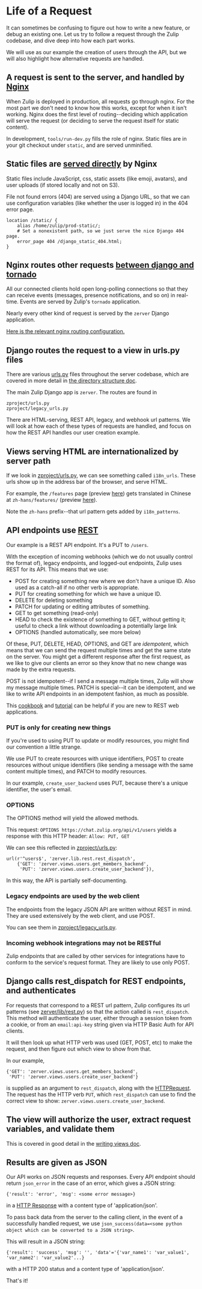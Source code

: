 # Life of a Request

It can sometimes be confusing to figure out how to write a new feature,
or debug an existing one. Let us try to follow a request through the
Zulip codebase, and dive deep into how each part works.

We will use as our example the creation of users through the API, but we
will also highlight how alternative requests are handled.

## A request is sent to the server, and handled by [Nginx](https://nginx.org/en/docs/)

When Zulip is deployed in production, all requests go through nginx.
For the most part we don't need to know how this works, except for when
it isn't working. Nginx does the first level of routing--deciding which
application will serve the request (or deciding to serve the request
itself for static content).

In development, `tools/run-dev.py` fills the role of nginx. Static files
are in your git checkout under `static`, and are served unminified.

## Static files are [served directly][served-directly] by Nginx

[served-directly]: https://github.com/zulip/zulip/blob/master/puppet/zulip/files/nginx/zulip-include-frontend/app

Static files include JavaScript, css, static assets (like emoji, avatars),
and user uploads (if stored locally and not on S3).

File not found errors (404) are served using a Django URL, so that we
can use configuration variables (like whether the user is logged in)
in the 404 error page.

```
location /static/ {
    alias /home/zulip/prod-static/;
    # Set a nonexistent path, so we just serve the nice Django 404 page.
    error_page 404 /django_static_404.html;
}
```

## Nginx routes other requests [between django and tornado][tornado-django]

[tornado-django]: ../overview/architecture-overview.html?highlight=tornado#django-and-tornado

All our connected clients hold open long-polling connections so that
they can receive events (messages, presence notifications, and so on) in
real-time. Events are served by Zulip's `tornado` application.

Nearly every other kind of request is served by the `zerver` Django
application.

[Here is the relevant nginx routing configuration.][nginx-config-link]

[nginx-config-link]: https://github.com/zulip/zulip/blob/master/puppet/zulip/files/nginx/zulip-include-frontend/app

## Django routes the request to a view in urls.py files

There are various
[urls.py](https://docs.djangoproject.com/en/1.8/topics/http/urls/)
files throughout the server codebase, which are covered in more detail
in
[the directory structure doc](../overview/directory-structure.md).

The main Zulip Django app is `zerver`. The routes are found in
```
zproject/urls.py
zproject/legacy_urls.py
```

There are HTML-serving, REST API, legacy, and webhook url patterns. We
will look at how each of these types of requests are handled, and focus
on how the REST API handles our user creation example.

## Views serving HTML are internationalized by server path

If we look in
[zproject/urls.py](https://github.com/zulip/zulip/blob/master/zproject/urls.py),
we can see something called `i18n_urls`. These urls show up in the
address bar of the browser, and serve HTML.

For example, the `/features` page (preview
[here](https://zulip.com/features/)) gets translated in Chinese at
`zh-hans/features/` (preview
[here](https://zulip.com/zh-hans/features/)).

Note the `zh-hans` prefix--that url pattern gets added by `i18n_patterns`.

## API endpoints use [REST](https://www.ics.uci.edu/~fielding/pubs/dissertation/rest_arch_style.htm)

Our example is a REST API endpoint. It's a PUT to `/users`.

With the exception of incoming webhooks (which we do not usually control the
format of), legacy endpoints, and logged-out endpoints, Zulip uses REST
for its API. This means that we use:

* POST for creating something new where we don't have a unique
  ID. Also used as a catch-all if no other verb is appropriate.
* PUT for creating something for which we have a unique ID.
* DELETE for deleting something
* PATCH for updating or editing attributes of something.
* GET to get something (read-only)
* HEAD to check the existence of something to GET, without getting it;
  useful to check a link without downloading a potentially large link
* OPTIONS (handled automatically, see more below)

Of these, PUT, DELETE, HEAD, OPTIONS, and GET are *idempotent*, which
means that we can send the request multiple times and get the same
state on the server. You might get a different response after the first
request, as we like to give our clients an error so they know that no
new change was made by the extra requests.

POST is not idempotent--if I send a message multiple times, Zulip will
show my message multiple times. PATCH is special--it can be
idempotent, and we like to write API endpoints in an idempotent fashion,
as much as possible.

This [cookbook](http://restcookbook.com/) and
[tutorial](https://www.restapitutorial.com/) can be helpful if you are
new to REST web applications.

### PUT is only for creating new things

If you're used to using PUT to update or modify resources, you might
find our convention a little strange.

We use PUT to create resources with unique identifiers, POST to create
resources without unique identifiers (like sending a message with the
same content multiple times), and PATCH to modify resources.

In our example, `create_user_backend` uses PUT, because there's a unique
identifier, the user's email.

### OPTIONS

The OPTIONS method will yield the allowed methods.

This request:
`OPTIONS https://chat.zulip.org/api/v1/users`
yields a response with this HTTP header:
`Allow: PUT, GET`

We can see this reflected in [zproject/urls.py](https://github.com/zulip/zulip/blob/master/zproject/urls.py):

    url(r'^users$', 'zerver.lib.rest.rest_dispatch',
        {'GET': 'zerver.views.users.get_members_backend',
         'PUT': 'zerver.views.users.create_user_backend'}),

In this way, the API is partially self-documenting.

### Legacy endpoints are used by the web client

The endpoints from the legacy JSON API are written without REST in
mind. They are used extensively by the web client, and use POST.

You can see them in
[zproject/legacy_urls.py](https://github.com/zulip/zulip/blob/master/zproject/legacy_urls.py).

### Incoming webhook integrations may not be RESTful

Zulip endpoints that are called by other services for integrations have
to conform to the service's request format. They are likely to use
only POST.

## Django calls rest_dispatch for REST endpoints, and authenticates

For requests that correspond to a REST url pattern, Zulip configures
its url patterns (see
[zerver/lib/rest.py](https://github.com/zulip/zulip/blob/master/zerver/lib/rest.py))
so that the action called is `rest_dispatch`. This method will
authenticate the user, either through a session token from a cookie,
or from an `email:api-key` string given via HTTP Basic Auth for API
clients.

It will then look up what HTTP verb was used (GET, POST, etc) to make
the request, and then figure out which view to show from that.

In our example,

```
{'GET': 'zerver.views.users.get_members_backend',
 'PUT': 'zerver.views.users.create_user_backend'}
```

is supplied as an argument to `rest_dispatch`, along with the
[HTTPRequest](https://docs.djangoproject.com/en/1.8/ref/request-response/).
The request has the HTTP verb `PUT`, which `rest_dispatch` can use to
find the correct view to show:
`zerver.views.users.create_user_backend`.

## The view will authorize the user, extract request variables, and validate them

This is covered in good detail in the [writing views doc](writing-views.md).

## Results are given as JSON

Our API works on JSON requests and responses. Every API endpoint should
return `json_error` in the case of an error, which gives a JSON string:

`{'result': 'error', 'msg': <some error message>}`

in a
[HTTP Response](https://docs.djangoproject.com/en/1.8/ref/request-response/)
with a content type of 'application/json'.

To pass back data from the server to the calling client, in the event of
a successfully handled request, we use
`json_success(data=<some python object which can be converted to a JSON string>`.

This will result in a JSON string:

`{'result': 'success', 'msg': '', 'data'='{'var_name1': 'var_value1', 'var_name2': 'var_value2'...}`

with a HTTP 200 status and a content type of 'application/json'.

That's it!
